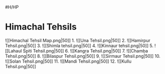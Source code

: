 #H/HP 
# Himachal Tehsils
![[Himachal Tehsil Map.png|50]]
	1. ![[Una Tehsil.png|50]]  2. ![[Hamirpur Tehsil.png|50]] 3. ![[Shimla tehsil.png|50]] 4. ![[Kinnaur tehsil.png|50]] 5. ![[Lahaul Spiti Tehsil.png|50]] 6. ![[Kangra Tehsil.png|50]]  7. ![[Chamba Tehsil.png|50]] 8. ![[Bilaspur Tehsil.png|50]]  9. ![[Sirmaur Tehsil.png|50]] 10. ![[Solan Tehsil.png|50]] 11. ![[Mandi Tehsil.png|50]] 12. ![[Kullu Tehsil.png|50]]